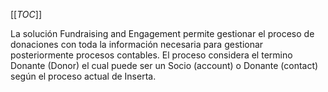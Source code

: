 [[_TOC_]]

La solución Fundraising and Engagement permite gestionar el proceso de donaciones con toda la información necesaria para gestionar posteriormente procesos contables.
El proceso considera el termino Donante (Donor) el cual puede ser un Socio (account) o Donante (contact) según el proceso actual de Inserta.

